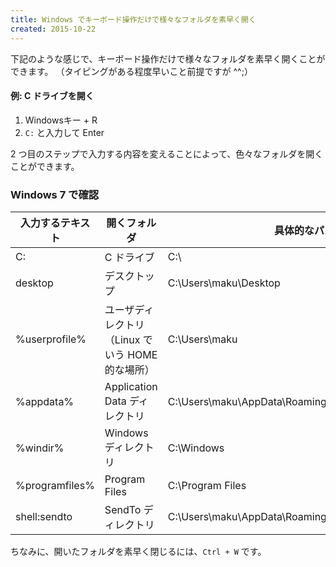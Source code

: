 ```yaml
---
title: Windows でキーボード操作だけで様々なフォルダを素早く開く
created: 2015-10-22
---
```


下記のような感じで、キーボード操作だけで様々なフォルダを素早く開くことができます。
（タイピングがある程度早いこと前提ですが ^^;）

#### 例: C ドライブを開く
1. Windowsキー + R
2. `C:` と入力して Enter

2 つ目のステップで入力する内容を変えることによって、色々なフォルダを開くことができます。

### Windows 7 で確認
| 入力するテキスト | 開くフォルダ | 具体的なパスの例 |
| ---------------- | ------------ | ---------------- |
| C: | C ドライブ | C:\ |
| desktop | デスクトップ | C:\Users\maku\Desktop |
| %userprofile% | ユーザディレクトリ（Linux でいう HOME 的な場所） | C:\Users\maku |
| %appdata% | Application Data ディレクトリ | C:\Users\maku\AppData\Roaming |
| %windir% | Windows ディレクトリ | C:\Windows |
| %programfiles% | Program Files | C:\Program Files |
| shell:sendto | SendTo ディレクトリ | C:\Users\maku\AppData\Roaming\Microsoft\Windows\SendTo |

ちなみに、開いたフォルダを素早く閉じるには、`Ctrl + W` です。

